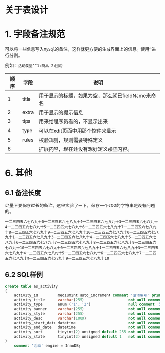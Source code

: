 # 关于表设计



# 1. 字段备注规范

可以将一些信息写入`MySql`的备注，这样就更方便的生成界面上的信息。使用`^`进行分割。

例如：`活动类型^^1:商品 2:团购`

| 顺序 | 字段  | 说明                                              |
| ---- | ----- | ------------------------------------------------- |
| 1    | title | 用于显示的标题，如果为空，那么就已fieldName来命名 |
| 2    | extra | 用于显示的提示信息                                |
| 3    | tips  | 用来给程序员看的，不显示出来                      |
| 4    | type  | 可以在edit页面中用那个控件来显示                  |
| 5    | rules | 校验规则，规则需要特殊定义                        |
| 6    |       | 扩展内容，现在还没有想好定义那些内容。            |









# 6. 其他



## 6.1 备注长度

尽量不要保存过长的备注，这里实验了一下，保存一个300的字符串是没有问题的。

```
一二三四五六七八九十0一二三四五六七八九十1一二三四五六七八九十3一二三四五六七八九十4一二三四五六七八九十5一二三四五六七八九十6一二三四五六七八九十7一二三四五六七八九十8一二三四五六七八九十9一二三四五六七八九十10一二三四五六七八九十0一二三四五六七八九十1一二三四五六七八九十3一二三四五六七八九十4一二三四五六七八九十5一二三四五六七八九十6一二三四五六七八九十7一二三四五六七八九十8一二三四五六七八九十9一二三四五六七八九十10一二三四五六七八九十0一二三四五六七八九十1一二三四五六七八九十3一二三四五六七八九十4一二三四五六七八九十5一二三四五六七八九十6一二三四五六七八九十7一二三四五六七八九十8一二三四五六七八九十9一二三四五六七八九十10
```



## 6.2 SQL样例



```sql
create table as_activity
(
    activity_id         mediumint auto_increment comment '活动编号' primary key,
    activity_title      varchar(255)                    not null comment '活动标题',
    activity_type       enum ('1', '2')                 null comment '活动类型^^1:商品 2:团购',
    activity_banner     varchar(255)                    not null comment '活动图片^^活动横幅大图片',
    activity_style      varchar(255)                    not null comment '活动模板^^活动页面模板样式标识码',
    activity_desc       varchar(1000)                   not null comment '活动描述',
    activity_start_date datetime                        not null comment '开始时间',
    activity_end_date   datetime                        not null comment '结束时间',
    activity_sort       tinyint(2) unsigned default 255 not null comment '排序',
    activity_state      tinyint(2) unsigned default 1   not null comment '活动状态^活动关闭后，在前台不显示。^0为关闭 1为开启'
)
    comment '活动' engine = InnoDB;
```

